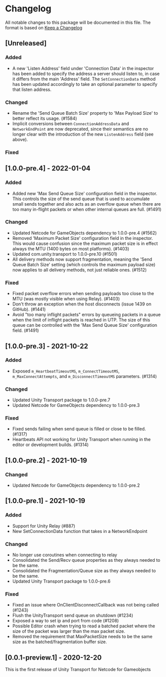 # Changelog

All notable changes to this package will be documented in this file. The format is based on [Keep a Changelog](http://keepachangelog.com/en/1.0.0/)

## [Unreleased]

### Added

- A new 'Listen Address' field under 'Connection Data' in the inspector has been added to specify the address a server should listen to, in case it differs from the main 'Address' field. The `SetConnectionData` method has been updated accordingly to take an optional parameter to specify that listen address.

### Changed

- Rename the 'Send Queue Batch Size' property to 'Max Payload Size' to better reflect its usage. (#1584)
- Implicit conversions between `ConnectionAddressData` and `NetworkEndPoint` are now deprecated, since their semantics are no longer clear with the introduction of the new `ListenAddress` field (see above).

### Fixed

## [1.0.0-pre.4] - 2022-01-04

### Added

- Added new 'Max Send Queue Size' configuration field in the inspector. This controls the size of the send queue that is used to accumulate small sends together and also acts as an overflow queue when there are too many in-flight packets or when other internal queues are full. (#1491)

### Changed

- Updated Netcode for GameObjects dependency to 1.0.0-pre.4 (#1562)
- Removed 'Maximum Packet Size' configuration field in the inspector. This would cause confusion since the maximum packet size is in effect always the MTU (1400 bytes on most platforms). (#1403)
- Updated com.unity.transport to 1.0.0-pre.10 (#1501)
- All delivery methods now support fragmentation, meaning the 'Send Queue Batch Size' setting (which controls the maximum payload size) now applies to all delivery methods, not just reliable ones. (#1512)

### Fixed

- Fixed packet overflow errors when sending payloads too close to the MTU (was mostly visible when using Relay). (#1403)
- Don't throw an exception when the host disconnects (issue 1439 on GitHub). (#1441)
- Avoid "too many inflight packets" errors by queueing packets in a queue when the limit of inflight packets is reached in UTP. The size of this queue can be controlled with the 'Max Send Queue Size' configuration field. (#1491)

## [1.0.0-pre.3] - 2021-10-22

### Added 

- Exposed `m_HeartbeatTimeoutMS`, `m_ConnectTimeoutMS`, `m_MaxConnectAttempts`, and `m_DisconnectTimeoutMS` parameters. (#1314)

### Changed

- Updated Unity Transport package to 1.0.0-pre.7
- Updated Netcode for GameObjects dependency to 1.0.0-pre.3

### Fixed

- Fixed sends failing when send queue is filled or close to be filled. (#1317)
- Heartbeats API not working for Unity Transport when running in the editor or development builds. (#1314)

## [1.0.0-pre.2] - 2021-10-19

### Changed

- Updated Netcode for GameObjects dependency to 1.0.0-pre.2

## [1.0.0-pre.1] - 2021-10-19

### Added

- Support for Unity Relay (#887)
- New SetConnectionData function that takes in a NetworkEndpoint

### Changed 

- No longer use coroutines when connecting to relay
- Consolidated the Send/Recv queue properties as they always needed to be the same.
- Consolidated the Fragmentation/Queue size as they always needed to be the same.
- Updated Unity Transport package to 1.0.0-pre.6

### Fixed

- Fixed an issue where OnClientDisconnectCallback was not being called (#1243)
- Flush the UnityTransport send queue on shutdown (#1234)
- Exposed a way to set ip and port from code (#1208)
- Possible Editor crash when trying to read a batched packet where the size of the packet was larger than the max packet size.
- Removed the requirement that MaxPacketSize needs to be the same size as the batched/fragmentation buffer size.

## [0.0.1-preview.1] - 2020-12-20
This is the first release of Unity Transport for Netcode for Gameobjects
